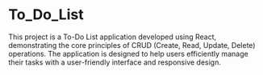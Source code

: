# To_Do_List
This project is a To-Do List application developed using React, demonstrating the core principles of CRUD (Create, Read, Update, Delete) operations. The application is designed to help users efficiently manage their tasks with a user-friendly interface and responsive design.

